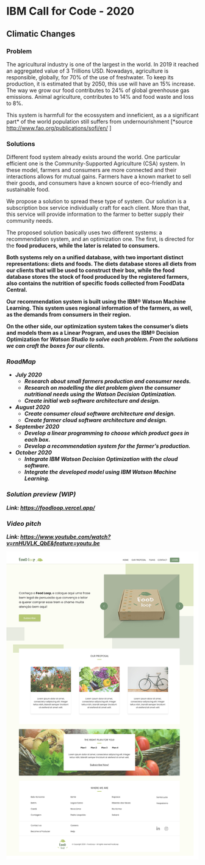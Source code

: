 # IBM Call for Code - 2020 
## Climatic Changes

### Problem
The agricultural industry is one of the largest in the world. In 2019 it reached an aggregated value of 3 Trillions USD. Nowadays, agriculture is responsible, globally, for 70% of the use of freshwater. To keep its production, it is estimated that by 2050, this use will have an 15% increase. The way we grow our food contributes to 24% of global greenhouse gas emissions. Animal agriculture, contributes to 14% and food waste and loss to 8%.

This system is harmfull for the ecossystem and inneficient, as a a significant part* of the world population still suffers from undernourishment [*source http://www.fao.org/publications/sofi/en/ ]

### Solutions
Different food system already exists around the world. One particular efficient one is the Community-Supported Agriculture (CSA) system. In these model, farmers and consumers are more connected and their interactions allows for mutual gains. Farmers have a known market to sell their goods, and consumers have a known source of eco-friendly and sustainable food.

We propose a solution to spread these type of system. Our solution is a subscription box service individually craft for each client. More than that, this service will provide information to the farmer to better supply their community needs.

The proposed solution basically uses two different systems: a recommendation system, and an optimization one. The first, is directed for the <b>food producers<b/>, while the later is related to <b>consumers<b/>.

Both systems rely on a unified database, with two important distinct representations: diets and foods. The diets database stores all diets from our clients that will be used to construct their box, while the food database stores the stock of food produced by the registered farmers, also contains the nutrition of specific foods collected from FoodData Central.

Our recommendation system is built using the <b>IBM® Watson Machine Learning<b/>. This system uses regional information of the farmers, as well, as the demands from consumers in their region.

On the other side, our optimization system takes the consumer’s diets and models them as a Linear Program, and uses the <b>IBM® Decision Optimization<b/> for <i>Watson Studio<i/> to solve each problem.  From the solutions we can craft the boxes for our clients.


### RoadMap

- July 2020
  - Research about small farmers production and consumer needs.
  - Research on modelling the diet problem given the consumer nutritional needs using the Watson Decision Optimization.
  - Create initial web software architecture and design.
- August 2020
  - Create consumer cloud software architecture and design.
  - Create farmer cloud software architecture and design.
- September 2020
  - Develop a linear programming to choose which product goes in each box.
  - Develop a recommendation system for the farmer’s production.
- October 2020
  - Integrate IBM Watson Decision Optimization with the cloud software.
  - Integrate the developed model using IBM Watson Machine Learning.


### Solution preview (WIP)
Link: https://foodloop.vercel.app/

### Video pitch
Link: https://www.youtube.com/watch?v=rnHUVLK_QbE&feature=youtu.be

![](foodloop/src/assets/img/prototype.png)
